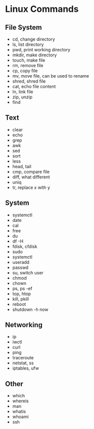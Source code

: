 # Linux Commands

## File System

- cd, change directory
- ls, list directory
- pwd, print working directory
- mkdir, make directory
- touch, make file
- rm, remove file
- cp, copy file
- mv, move file, can be used to rename
- shred, shred file
- cat, echo file content
- ln, link file
- zip, unzip
- find

## Text

- clear
- echo
- grep
- awk
- sed
- sort
- less
- head, tail
- cmp, compare file
- diff, what different
- uniq
- tr, replace x with y

## System

- systemctl
- date
- cal
- free
- du
- df -H
- fdisk, cfdisk
- sudo
- systemctl
- useradd
- passwd
- su, switch user
- chmod
- chown
- ps, ps -ef
- top, htop
- kill, pkill
- reboot
- shutdown -h now

## Networking

- ip
- iwctl
- curl
- ping
- traceroute
- netstat, ss
- iptables, ufw

## Other

- which
- whereis
- man
- whatis
- whoami
- ssh
